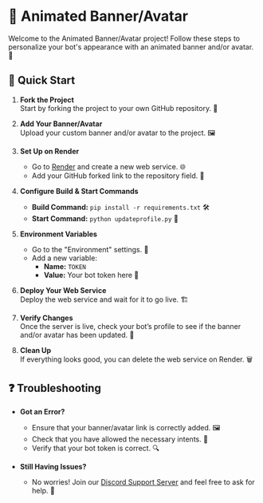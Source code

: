 # 🎨 Animated Banner/Avatar

Welcome to the Animated Banner/Avatar project! Follow these steps to personalize your bot's appearance with an animated banner and/or avatar. 🎉

## 🚀 Quick Start

1. **Fork the Project**  
   Start by forking the project to your own GitHub repository. 🍴

2. **Add Your Banner/Avatar**  
   Upload your custom banner and/or avatar to the project. 🖼️

3. **Set Up on Render**  
   - Go to [Render](https://render.com) and create a new web service. 🌐
   - Add your GitHub forked link to the repository field. 🔗

4. **Configure Build & Start Commands**  
   - **Build Command:** `pip install -r requirements.txt` 🛠️
   - **Start Command:** `python updateprofile.py` 🚀

5. **Environment Variables**  
   - Go to the "Environment" settings. 🌿
   - Add a new variable:  
     - **Name:** `TOKEN`  
     - **Value:** Your bot token here 🔑

6. **Deploy Your Web Service**  
   Deploy the web service and wait for it to go live. 🏗️

7. **Verify Changes**  
   Once the server is live, check your bot’s profile to see if the banner and/or avatar has been updated. 🎯

8. **Clean Up**  
   If everything looks good, you can delete the web service on Render. 🗑️

## ❓ Troubleshooting

- **Got an Error?**  
   - Ensure that your banner/avatar link is correctly added. 🖼️
   - Check that you have allowed the necessary intents. 🔄
   - Verify that your bot token is correct. 🔍

- **Still Having Issues?**  
   - No worries! Join our [Discord Support Server](https://discord.gg/yAdxC2Cjgs) and feel free to ask for help. 💬
